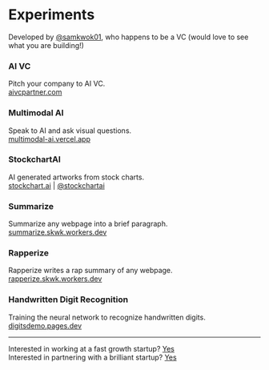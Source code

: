 # Experiments
Developed by [@samkwok01](https://twitter.com/samkwok01), who happens to be a VC (would love to see what you are building!)

### AI VC
Pitch your company to AI VC.  
[aivcpartner.com](https://www.aivcpartner.com)

### Multimodal AI
Speak to AI and ask visual questions.  
[multimodal-ai.vercel.app](https://multimodal-ai.vercel.app)

### StockchartAI
AI generated artworks from stock charts.  
[stockchart.ai](https://stockchart.ai) | [@stockchartai](https://instagram.com/stockchartai)  

### Summarize
Summarize any webpage into a brief paragraph.  
[summarize.skwk.workers.dev](https://summarize.skwk.workers.dev)  

### Rapperize
Rapperize writes a rap summary of any webpage.  
[rapperize.skwk.workers.dev](https://rapperize.skwk.workers.dev)  

### Handwritten Digit Recognition
Training the neural network to recognize handwritten digits.  
[digitsdemo.pages.dev](https://digitsdemo.pages.dev)  

---  

Interested in working at a fast growth startup? [Yes](https://forms.gle/VRqfq1zoj3p1FeGx5)  
Interested in partnering with a brilliant startup? [Yes](https://linkedin.com/in/samkwok)  
